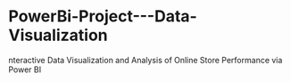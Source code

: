 # PowerBi-Project---Data-Visualization
nteractive Data Visualization and Analysis of Online Store Performance via Power BI
